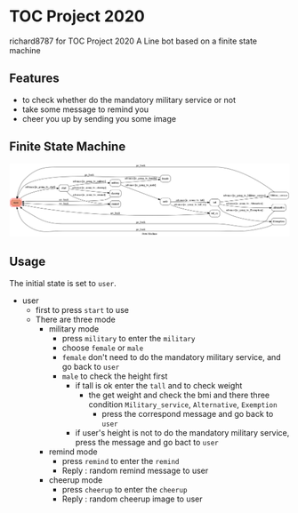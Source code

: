 # TOC Project 2020

richard8787 for TOC Project 2020
A Line bot based on a finite state machine


## Features
* to check whether do the mandatory military service or not
* take some message to remind you
* cheer you up by sending you some image 


## Finite State Machine
![fsm](./img/show-fsm.png)

## Usage
The initial state is set to `user`.

* user
	* first to press `start` to use
	* There are three mode
		* military mode
			* press `military` to enter the `military`
			* choose `female` or `male`
			* `female` don't need to do the mandatory military service, and go back to `user`
			* `male` to check the height first
				* if tall is ok enter the `tall` and to check weight
					* the get weight and check the bmi and there three condition `Military_service`, `Alternative`, `Exemption`
						* press the correspond message and go back to `user`
				* if user's height is not to do the mandatory military service, press the message and go bact to `user`
		* remind mode
			* press `remind` to enter the `remind`
			* Reply : random remind message to user
		* cheerup mode
			* press `cheerup` to enter the `cheerup`
			* Reply : random cheerup image to user





